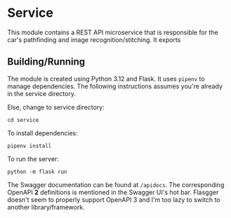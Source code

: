 # Service

This module contains a REST API microservice that is responsible for the car's pathfinding and image recognition/stitching.
It exports 

## Building/Running

The module is created using Python 3.12 and Flask. It uses `pipenv` to manage dependencies. The following instructions
assumes you're already in the service directory.

Else, change to service directory:
```shell
cd service
```

To install dependencies:
```shell
pipenv install
```

To run the server:
```shell
python -m flask run
```

The Swagger documentation can be found at `/apidocs`. The corresponding OpenAPI **2** definitions is mentioned in the 
Swagger UI's hot bar. Flasgger doesn't seem to properly support OpenAPI 3 and I'm too lazy to switch to another
library/framework.